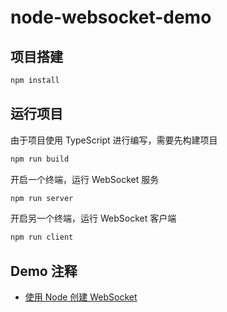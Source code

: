 # node-websocket-demo

## 项目搭建

```sh
npm install
```

## 运行项目

由于项目使用 TypeScript 进行编写，需要先构建项目

```sh
npm run build
```

开启一个终端，运行 WebSocket 服务

```sh
npm run server
```

开启另一个终端，运行 WebSocket 客户端

```sh
npm run client
```

## Demo 注释

- [使用 Node 创建 WebSocket](https://github.com/Monsoir/Notes/blob/master/Node/node-websocket.md)

